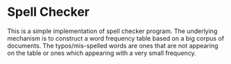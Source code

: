 # Spell Checker

This is a simple implementation of spell checker program. The underlying mechanism is to construct a word frequency table based on a big corpus of documents. The typos/mis-spelled words are ones that are not appearing on the table or ones which appearing with a very small frequency.
